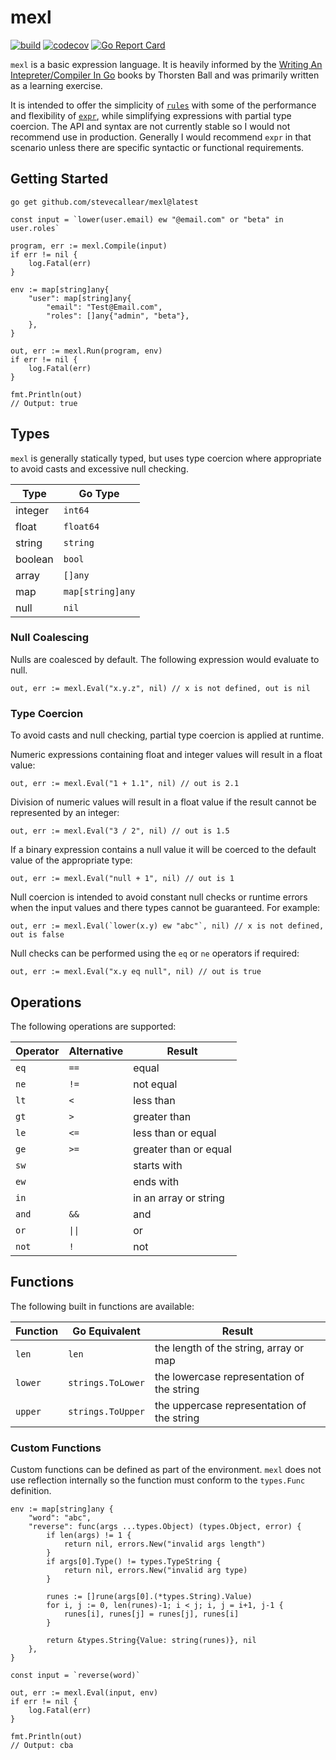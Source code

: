 # mexl

[![build](https://github.com/stevecallear/mexl/actions/workflows/build.yml/badge.svg)](https://github.com/stevecallear/mexl/actions/workflows/build.yml)
[![codecov](https://codecov.io/gh/stevecallear/mexl/graph/badge.svg?token=3JBUN06BOD)](https://codecov.io/gh/stevecallear/mexl)
[![Go Report Card](https://goreportcard.com/badge/github.com/stevecallear/mexl)](https://goreportcard.com/report/github.com/stevecallear/mexl)

`mexl` is a basic expression language. It is heavily informed by the [Writing An Intepreter/Compiler In Go](https://interpreterbook.com/) books by Thorsten Ball and was primarily written as a learning exercise.

It is intended to offer the simplicity of [`rules`](https://github.com/nikunjy/rules) with some of the performance and flexibility of [`expr`](https://github.com/expr-lang/expr), while simplifying expressions with partial type coercion. The API and syntax are not currently stable so I would not recommend use in production. Generally I would recommend `expr` in that scenario unless there are specific syntactic or functional requirements.


## Getting Started
```
go get github.com/stevecallear/mexl@latest
```

```
const input = `lower(user.email) ew "@email.com" or "beta" in user.roles`

program, err := mexl.Compile(input)
if err != nil {
	log.Fatal(err)
}

env := map[string]any{
	"user": map[string]any{
		"email": "Test@Email.com",
		"roles": []any{"admin", "beta"},
	},
}

out, err := mexl.Run(program, env)
if err != nil {
	log.Fatal(err)
}

fmt.Println(out)
// Output: true
```

## Types
`mexl` is generally statically typed, but uses type coercion where appropriate to avoid casts and excessive null checking.

|Type   |Go Type	     |
|---    |---             |
|integer|`int64`         |
|float  |`float64`       |
|string |`string`        |
|boolean|`bool`          |
|array  |`[]any`         |
|map    |`map[string]any`|
|null   |`nil`           |

### Null Coalescing
Nulls are coalesced by default. The following expression would evaluate to null.
```
out, err := mexl.Eval("x.y.z", nil) // x is not defined, out is nil
```

### Type Coercion
To avoid casts and null checking, partial type coercion is applied at runtime.

Numeric expressions containing float and integer values will result in a float value:
```
out, err := mexl.Eval("1 + 1.1", nil) // out is 2.1
```

Division of numeric values will result in a float value if the result cannot be represented by an integer:
```
out, err := mexl.Eval("3 / 2", nil) // out is 1.5
```

If a binary expression contains a null value it will be coerced to the default value of the appropriate type:
```
out, err := mexl.Eval("null + 1", nil) // out is 1
```

Null coercion is intended to avoid constant null checks or runtime errors when the input values and there types cannot be guaranteed. For example:
```
out, err := mexl.Eval(`lower(x.y) ew "abc"`, nil) // x is not defined, out is false
```

Null checks can be performed using the `eq` or `ne` operators if required:
```
out, err := mexl.Eval("x.y eq null", nil) // out is true
```

## Operations
The following operations are supported:

|Operator|Alternative|Result               |
|---     |---        |---                  |
|`eq`    |`==`       |equal                |
|`ne`    |`!=`     	 |not equal            |
|`lt`    |`<`        |less than            |
|`gt`    |`>`        |greater than         |
|`le`    |`<=`       |less than or equal   |
|`ge`    |`>=`       |greater than or equal|
|`sw`    |           |starts with          |
|`ew`    |           |ends with            |
|`in`    |           |in an array or string|
|`and`   |`&&`       |and                  |
|`or`    |`\|\|`     |or                   |
|`not`   |`!`        |not                  |

## Functions
The following built in functions are available:

|Function|Go Equivalent    |Result                                    |
|---	 |---		       |---                                       |
|`len`   |`len`            |the length of the string, array or map    |		
|`lower` |`strings.ToLower`|the lowercase representation of the string|
|`upper` |`strings.ToUpper`|the uppercase representation of the string|

### Custom Functions
Custom functions can be defined as part of the environment. `mexl` does not use reflection internally so the function must conform to the `types.Func` definition.

```
env := map[string]any {
	"word": "abc",
	"reverse": func(args ...types.Object) (types.Object, error) {
		if len(args) != 1 {
			return nil, errors.New("invalid args length")
		}
		if args[0].Type() != types.TypeString {
			return nil, errors.New("invalid arg type)
		}

		runes := []rune(args[0].(*types.String).Value)
		for i, j := 0, len(runes)-1; i < j; i, j = i+1, j-1 {
			runes[i], runes[j] = runes[j], runes[i]
		}
		
		return &types.String{Value: string(runes)}, nil
	},
}

const input = `reverse(word)`

out, err := mexl.Eval(input, env)
if err != nil {
	log.Fatal(err)
}

fmt.Println(out)
// Output: cba
```

